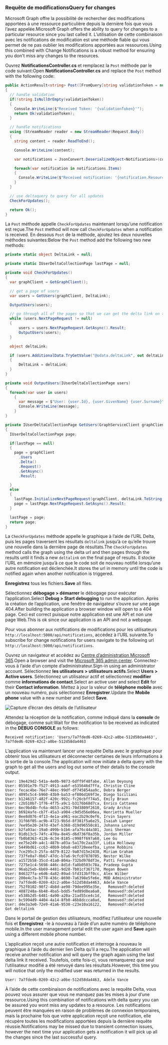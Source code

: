 <!-- markdownlint-disable MD002 MD041 -->

### <a name="query-for-changes"></a><span data-ttu-id="c6e79-101">Requête de modifications</span><span class="sxs-lookup"><span data-stu-id="c6e79-101">Query for changes</span></span>

<span data-ttu-id="c6e79-102">Microsoft Graph offre la possibilité de rechercher des modifications apportées à une ressource particulière depuis la dernière fois que vous l’avez appelée.</span><span class="sxs-lookup"><span data-stu-id="c6e79-102">Microsoft Graph offers the ability to query for changes to a particular resource since you last called it.</span></span> <span data-ttu-id="c6e79-103">L’utilisation de cette combinaison avec les notifications de modification est une méthode fiable qui vous permet de ne pas oublier les modifications apportées aux ressources.</span><span class="sxs-lookup"><span data-stu-id="c6e79-103">Using this combined with Change Notifications is a robust method for ensuring you don't miss any changes to the resources.</span></span>

<span data-ttu-id="c6e79-104">Ouvrez **NotificationsController.cs** et remplacez la `Post` méthode par le code suivant:</span><span class="sxs-lookup"><span data-stu-id="c6e79-104">Open **NotificationsController.cs** and replace the `Post` method with the following code:</span></span>

```csharp
public ActionResult<string> Post([FromQuery]string validationToken = null)
{
  // handle validation
  if(!string.IsNullOrEmpty(validationToken))
  {
    Console.WriteLine($"Received Token: '{validationToken}'");
    return Ok(validationToken);
  }

  // handle notifications
  using (StreamReader reader = new StreamReader(Request.Body))
  {
    string content = reader.ReadToEnd();

    Console.WriteLine(content);

    var notifications = JsonConvert.DeserializeObject<Notifications>(content);

    foreach(var notification in notifications.Items)
    {
      Console.WriteLine($"Received notification: '{notification.Resource}', {notification.ResourceData?.Id}");
    }
  }

  // use deltaquery to query for all updates
  CheckForUpdates();

  return Ok();
}
```

<span data-ttu-id="c6e79-105">La `Post` méthode appelle `CheckForUpdates` maintenant lorsqu’une notification est reçue.</span><span class="sxs-lookup"><span data-stu-id="c6e79-105">The `Post` method will now call `CheckForUpdates` when a notification is received.</span></span> <span data-ttu-id="c6e79-106">En dessous `Post` de la méthode, ajoutez les deux nouvelles méthodes suivantes:</span><span class="sxs-lookup"><span data-stu-id="c6e79-106">Below the `Post` method add the following two new methods:</span></span>

```csharp
private static object DeltaLink = null;

private static IUserDeltaCollectionPage lastPage = null;

private void CheckForUpdates()
{
  var graphClient = GetGraphClient();

  // get a page of users
  var users = GetUsers(graphClient, DeltaLink);

  OutputUsers(users);

  // go through all of the pages so that we can get the delta link on the last page.
  while (users.NextPageRequest != null)
  {
      users = users.NextPageRequest.GetAsync().Result;
      OutputUsers(users);
  }

  object deltaLink;

  if (users.AdditionalData.TryGetValue("@odata.deltaLink", out deltaLink))
  {
      DeltaLink = deltaLink;
  }
}

private void OutputUsers(IUserDeltaCollectionPage users)
{
  foreach(var user in users)
    {
      var message = $"User: {user.Id}, {user.GivenName} {user.Surname}";
      Console.WriteLine(message);
    }
}

private IUserDeltaCollectionPage GetUsers(GraphServiceClient graphClient, object deltaLink)
{
  IUserDeltaCollectionPage page;

  if(lastPage == null)
  {
    page = graphClient
      .Users
      .Delta()
      .Request()
      .GetAsync()
      .Result;

  }
  else
  {
    lastPage.InitializeNextPageRequest(graphClient, deltaLink.ToString());
    page = lastPage.NextPageRequest.GetAsync().Result;
  }

  lastPage = page;
  return page;
}
```

<span data-ttu-id="c6e79-107">La `CheckForUpdates` méthode appelle le graphique à l’aide de l’URL Delta, puis les pages traversent les résultats `deltalink` jusqu’à ce qu’elle trouve une nouvelle dans la dernière page de résultats.</span><span class="sxs-lookup"><span data-stu-id="c6e79-107">The `CheckForUpdates` method calls the graph using the delta url and then pages through the results until it finds a new `deltalink` on the final page of results.</span></span> <span data-ttu-id="c6e79-108">Il stocke l’URL en mémoire jusqu’à ce que le code soit de nouveau notifié lorsqu’une autre notification est déclenchée.</span><span class="sxs-lookup"><span data-stu-id="c6e79-108">It stores the url in memory until the code is notified again when another notification is triggered.</span></span>

<span data-ttu-id="c6e79-109">**Enregistrez** tous les fichiers.</span><span class="sxs-lookup"><span data-stu-id="c6e79-109">**Save** all files.</span></span>

<span data-ttu-id="c6e79-110">Sélectionnez **débogage > démarrer** le débogage pour exécuter l’application.</span><span class="sxs-lookup"><span data-stu-id="c6e79-110">Select **Debug > Start debugging** to run the application.</span></span> <span data-ttu-id="c6e79-111">Après la création de l’application, une fenêtre de navigateur s’ouvre sur une page 404.</span><span class="sxs-lookup"><span data-stu-id="c6e79-111">After building the application a browser window will open to a 404 page.</span></span> <span data-ttu-id="c6e79-112">Ceci est correct puisque notre application est une API et non une page Web.</span><span class="sxs-lookup"><span data-stu-id="c6e79-112">This is ok since our application is an API and not a webpage.</span></span>

<span data-ttu-id="c6e79-113">Pour vous abonner aux notifications de modifications pour les utilisateurs `http://localhost:5000/api/notifications`, accédez à l’URL suivante.</span><span class="sxs-lookup"><span data-stu-id="c6e79-113">To subscribe for change notifications for users navigate to the following url `http://localhost:5000/api/notifications`.</span></span>

<span data-ttu-id="c6e79-114">Ouvrez un navigateur et accédez au [Centre d’administration Microsoft 365](https://admin.microsoft.com/AdminPortal).</span><span class="sxs-lookup"><span data-stu-id="c6e79-114">Open a browser and visit the [Microsoft 365 admin center](https://admin.microsoft.com/AdminPortal).</span></span> <span data-ttu-id="c6e79-115">Connectez-vous à l’aide d’un compte d’administrateur.</span><span class="sxs-lookup"><span data-stu-id="c6e79-115">Sign-in using an administrator account.</span></span> <span data-ttu-id="c6e79-116">Sélectionnez **les utilisateurs > utilisateurs actifs**.</span><span class="sxs-lookup"><span data-stu-id="c6e79-116">Select **Users > Active users**.</span></span> <span data-ttu-id="c6e79-117">Sélectionnez un utilisateur actif et sélectionnez **modifier** comme **informations de contact**.</span><span class="sxs-lookup"><span data-stu-id="c6e79-117">Select an active user and select **Edit** for their **Contact information**.</span></span> <span data-ttu-id="c6e79-118">Mettez à jour la valeur de **téléphone mobile** avec un nouveau numéro, puis sélectionnez **Enregistrer**.</span><span class="sxs-lookup"><span data-stu-id="c6e79-118">Update the **Mobile phone** value with a new number and Select **Save**.</span></span>

![Capture d’écran des détails de l’utilisateur](./images/10.png)

<span data-ttu-id="c6e79-120">Attendez la réception de la notification, comme indiqué dans la **console** de débogage, comme suit:</span><span class="sxs-lookup"><span data-stu-id="c6e79-120">Wait for the notification to be received as indicated in the **DEBUG CONSOLE** as follows:</span></span>

```shell
Received notification: 'Users/7a7fded6-0269-42c2-a0be-512d58da4463', 7a7fded6-0269-42c2-a0be-512d58da4463
```

<span data-ttu-id="c6e79-121">L’application va maintenant lancer une requête Delta avec le graphique pour obtenir tous les utilisateurs et déconnecter certaines de leurs informations à la sortie de la console.</span><span class="sxs-lookup"><span data-stu-id="c6e79-121">The application will now initiate a delta query with the graph to get all the users and log out some of their details to the console output.</span></span>

```shell
User: 19e429d2-541a-4e0b-9873-6dff9f48fabe, Allan Deyoung
User: 05501e79-f527-4913-aabf-e535646d7ffa, Christie Cline
User: fecac4be-76e7-48ec-99df-df745854aa9c, Debra Berger
User: 4095c5c4-b960-43b9-ba53-ef806d169f3e, Diego Siciliani
User: b1246157-482f-420c-992c-fc26cbff74a5, Emily Braun
User: c2b510b7-1f76-4f75-a9c1-b3176b68d7ca, Enrico Cattaneo
User: 6ec9bd4b-fc6a-4653-a291-70d3809f2610, Grady Archie
User: b6924afe-cb7f-45a3-a904-c9d5d56e06ea, Henrietta Mueller
User: 0ee8d076-4f13-4e1a-a961-eac2b29c0ef6, Irvin Sayers
User: 31f66f05-ac9b-4723-9b5d-8f381f5a6e25, Isaiah Langer
User: 7ee95e20-247d-43ef-b368-d19d96550c81, Johanna Lorenz
User: b2fa93ac-19a0-499b-b1b6-afa76c44a301, Joni Sherman
User: 01db13c5-74fc-470a-8e45-d6d736f8a35b, Jordan Miller
User: fb0b8363-4126-4c34-8185-c998ff697a60, Lee Gu
User: ee75e249-a4c1-487b-a03a-5a170c2aa33f, Lidia Holloway
User: 5449bd61-cc63-40b9-b0a8-e83720eeefba, Lynne Robbins
User: 7ce295c3-25fa-4d79-8122-9a87d15e2438, Miriam Graham
User: 737fe0a7-0b67-47dc-b7a6-9cfc07870705, Nestor Wilke
User: a1572b58-35cd-41a0-804a-732bd978df3e, Patti Fernandez
User: 7275e1c4-5698-446c-8d1d-fa8b0503c78a, Pradeep Gupta
User: 96ab25eb-6b69-4481-9d28-7b01cf367170, Megan Bowen
User: 846327fa-e6d6-4a82-89ad-5fd313bff0cc, Alex Wilber
User: 200e4c7a-b778-436c-8690-7a6398e5fe6e, MOD Administrator
User: 7a7fded6-0269-42c2-a0be-512d58da4463, Adele Vance
User: 752f0102-90f2-4b8d-ae98-79dee995e35e,   Removed?:deleted
User: 4887248a-6b48-4ba5-bdd5-fed89d8ea6a0,   Removed?:deleted
User: e538b2d5-6481-4a90-a20a-21ad55ce4c1d,   Removed?:deleted
User: bc5994d9-4404-4a14-8fb0-46b8dccca0ad,   Removed?:deleted
User: d4e3a3e0-72e9-41a6-9538-c23e10a16122,   Removed?:deleted
Got deltalink
```

<span data-ttu-id="c6e79-122">Dans le portail de gestion des utilisateurs, modifiez l’utilisateur une nouvelle fois et **Enregistrez** -le à nouveau à l’aide d’un autre numéro de téléphone mobile.</span><span class="sxs-lookup"><span data-stu-id="c6e79-122">In the user management portal edit the user again and **Save** again using a different mobile phone number.</span></span>

<span data-ttu-id="c6e79-123">L’application reçoit une autre notification et interroge à nouveau le graphique à l’aide du dernier lien Delta qu’il a reçu.</span><span class="sxs-lookup"><span data-stu-id="c6e79-123">The application will receive another notification and will query the graph again using the last delta link it received.</span></span> <span data-ttu-id="c6e79-124">Toutefois, cette fois-ci, vous remarquerez que seul l’utilisateur modifié a été renvoyé dans les résultats.</span><span class="sxs-lookup"><span data-stu-id="c6e79-124">However, this time you will notice that only the modified user was returned in the results.</span></span>

```shell
User: 7a7fded6-0269-42c2-a0be-512d58da4463, Adele Vance
```

<span data-ttu-id="c6e79-125">À l’aide de cette combinaison de notifications avec la requête Delta, vous pouvez vous assurer que vous ne manquez pas les mises à jour d’une ressource.</span><span class="sxs-lookup"><span data-stu-id="c6e79-125">Using this combination of notifications with delta query you can be assured you wont miss any updates to a resource.</span></span> <span data-ttu-id="c6e79-126">Les notifications peuvent être manquées en raison de problèmes de connexion temporaires, mais la prochaine fois que votre application reçoit une notification, elle récupère toutes les modifications apportées depuis la dernière requête réussie.</span><span class="sxs-lookup"><span data-stu-id="c6e79-126">Notifications may be missed due to transient connection issues, however the next time your application gets a notification it will pick up all the changes since the last successful query.</span></span>

